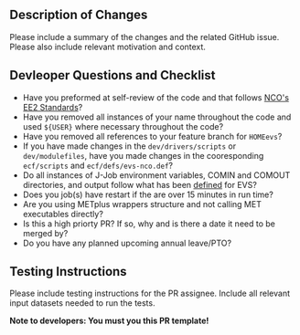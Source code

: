 ## Description of Changes

Please include a summary of the changes and the related GitHub issue. Please also include relevant motivation and context.

## Devleoper Questions and Checklist

* Have you preformed at self-review of the code and that follows [NCO's EE2 Standards](https://www.nco.ncep.noaa.gov/idsb/implementation_standards/ImplementationStandards.v11.0.0.pdf)?
* Have you removed all instances of your name throughout the code and used `${USER}` where necessary throughout the code?
* Have you removed all references to your feature branch for `HOMEevs`?
* If you have made changes in the `dev/drivers/scripts` or `dev/modulefiles`, have you made changes in the cooresponding `ecf/scripts` and `ecf/defs/evs-nco.def`?
* Do all instances of J-Job environment variables, COMIN and COMOUT directories, and output follow what has been [defined](https://docs.google.com/document/d/1JWg_4q80aYmmAoD21GFjp9R9y5-3w7WGM3-0HJk0Pjs/edit#heading=h.7ysbr191vzu4) for EVS?
* Does you job(s) have restart if the are over 15 minutes in run time?
* Are you using METplus wrappers structure and not calling MET executables directly?
* Is this a high priorty PR? If so, why and is there a date it need to be merged by?
* Do you have any planned upcoming annual leave/PTO?

## Testing Instructions

Please include testing instructions for the PR assignee. Include all relevant input datasets needed to run the tests.

<b>Note to developers: You must you this PR template!
